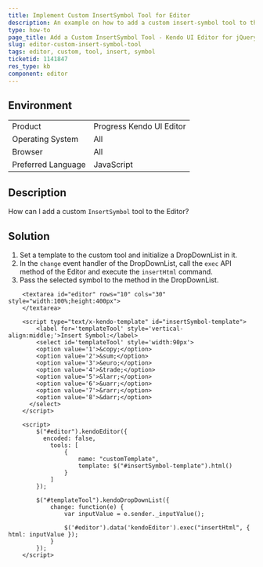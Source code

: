 ```yaml
---
title: Implement Custom InsertSymbol Tool for Editor
description: An example on how to add a custom insert-symbol tool to the Kendo UI Editor.
type: how-to
page_title: Add a Custom InsertSymbol Tool - Kendo UI Editor for jQuery
slug: editor-custom-insert-symbol-tool
tags: editor, custom, tool, insert, symbol
ticketid: 1141847
res_type: kb
component: editor
---
```


## Environment

<table>
 <tr>
  <td>Product</td>
  <td>Progress Kendo UI Editor</td>
 </tr>
 <tr>
  <td>Operating System</td>
  <td>All</td>
 </tr>
 <tr>
  <td>Browser</td>
  <td>All</td>
 </tr>
 <tr>
  <td>Preferred Language</td>
  <td>JavaScript</td>
 </tr>
</table>

## Description

How can I add a custom `InsertSymbol` tool to the Editor?

## Solution

1. Set a template to the custom tool and initialize a DropDownList in it.
1. In the `change` event handler of the DropDownList, call the `exec` API method of the Editor and execute the `insertHtml` command.
1. Pass the selected symbol to the method in the DropDownList.

```dojo
	<textarea id="editor" rows="10" cols="30" style="width:100%;height:400px">
	</textarea>

	<script type="text/x-kendo-template" id="insertSymbol-template">
		<label for='templateTool' style='vertical-align:middle;'>Insert Symbol:</label>
		<select id='templateTool' style='width:90px'>
		<option value='1'>&copy;</option>
		<option value='2'>&sum;</option>
		<option value='3'>&euro;</option>
		<option value='4'>&trade;</option>
		<option value='5'>&larr;</option>
		<option value='6'>&uarr;</option>
		<option value='7'>&rarr;</option>
		<option value='8'>&darr;</option>
	  </select>
	</script>

	<script>
		$("#editor").kendoEditor({
		  encoded: false,
			tools: [
				{
					name: "customTemplate",
					template: $("#insertSymbol-template").html()
				}
			]
		});

		$("#templateTool").kendoDropDownList({
			change: function(e) {
				var inputValue = e.sender._inputValue();

				$('#editor').data('kendoEditor').exec("insertHtml", { html: inputValue });
			}
		});
	</script>
```

